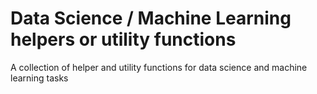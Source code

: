# Data Science / Machine Learning helpers or utility functions
A collection of helper and utility functions for data science and machine learning tasks
